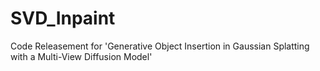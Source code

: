 # SVD_Inpaint
Code Releasement for 'Generative Object Insertion in Gaussian Splatting with a Multi-View  Diffusion Model'
